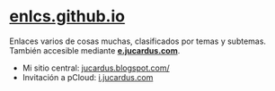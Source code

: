 # [enlcs.github.io](https://enlcs.github.io)

Enlaces varios de cosas muchas, clasificados por temas y subtemas. También accesible mediante [**e.jucardus.com**](https://e.jucardus.com).

* Mi sitio central: [jucardus.blogspot.com/](https://jucardus.blogspot.com/)
* Invitación a pCloud: [i.jucardus.com](https://i.jucardus.com)
